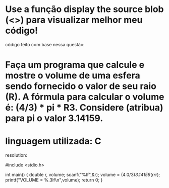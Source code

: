 Use a função display the source blob (<>) para visualizar melhor meu código!
===============================================================================================================
código feito com base nessa questão:

Faça um programa que calcule e mostre o volume de uma esfera sendo fornecido o valor de seu raio (R). 
A fórmula para calcular o volume é: (4/3) * pi * R3. Considere (atribua) para pi o valor 3.14159.
===============================================================================================================
linguagem utilizada: C
===============================================================================================================
resolution:

#include <stdio.h>

int main()
{
    double r, volume;
    scanf("%lf",&r);
    volume = (4.0/3)*3.14159*(r*r*r);
    printf("VOLUME = %.3lf\n",volume);
    return 0;
}